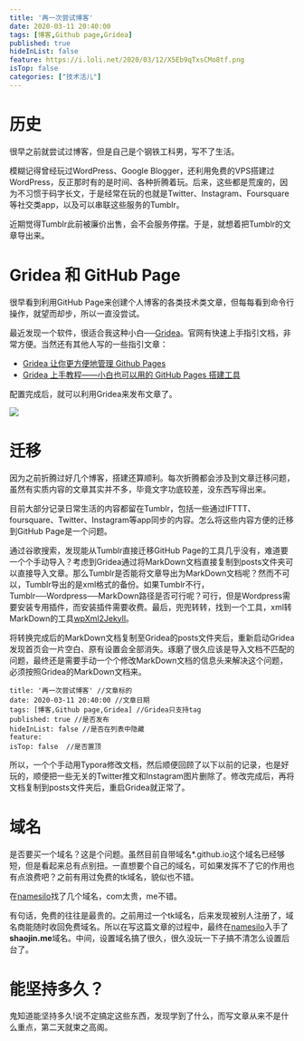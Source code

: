 ```yaml
---
title: '再一次尝试博客'
date: 2020-03-11 20:40:00
tags: [博客,Github page,Gridea]
published: true
hideInList: false
feature: https://i.loli.net/2020/03/12/X5Eb9qTxsCMo8tf.png
isTop: false
categories: ["技术活儿"]
---
```

<!-- more -->
# 历史
很早之前就尝试过博客，但是自己是个钢铁工科男，写不了生活。

模糊记得曾经玩过WordPress、Google Blogger，还利用免费的VPS搭建过WordPress，反正那时有的是时间、各种折腾着玩。后来，这些都是荒废的，因为不习惯于码字长文，于是经常在玩的也就是Twitter、Instagram、Foursquare等社交类app，以及可以串联这些服务的Tumblr。

近期觉得Tumblr此前被廉价出售，会不会服务停摆。于是，就想着把Tumblr的文章导出来。


# Gridea 和 GitHub Page

很早看到利用GitHub Page来创建个人博客的各类技术类文章，但每每看到命令行操作，就望而却步，所以一直没尝试。

最近发现一个软件，很适合我这种小白──[Gridea](https://gridea.dev/)。官网有快速上手指引文档，非常方便。当然还有其他人写的一些指引文章：

- [Gridea 让你更方便地管理 Github Pages](https://sspai.com/post/54212)
- [Gridea 上手教程——小白也可以用的 GitHub Pages 搭建工具](https://zhuanlan.zhihu.com/p/71681116)

配置完成后，就可以利用Gridea来发布文章了。

![](https://i.loli.net/2020/03/12/X5Eb9qTxsCMo8tf.png)

#  迁移

因为之前折腾过好几个博客，搭建还算顺利。每次折腾都会涉及到文章迁移问题，虽然有实质内容的文章其实并不多，毕竟文字功底较差，没东西写得出来。

目前大部分记录日常生活的内容都留在Tumblr，包括一些通过IFTTT、foursquare、Twitter、Instagram等app同步的内容。怎么将这些内容方便的迁移到GitHub Page是一个问题。

通过谷歌搜索，发现能从Tumblr直接迁移GitHub Page的工具几乎没有，难道要一个个手动导入？考虑到Gridea通过将MarkDown文档直接复制到posts文件夹可以直接导入文章。那么Tumblr是否能将文章导出为MarkDown文档呢？然而不可以，Tumblr导出的是xml格式的备份。如果Tumblr不行，Tumblr──Wordpress──MarkDown路径是否可行呢？可行，但是Wordpress需要安装专用插件，而安装插件需要收费。最后，兜兜转转，找到一个工具，xml转MarkDown的工具[wpXml2Jekyll](https://github.com/theaob/wpXml2Jekyll/releases)。

将转换完成后的MarkDown文档复制至Gridea的posts文件夹后，重新启动Gridea发现首页会一片空白、原有设置会全部消失。琢磨了很久应该是导入文档不匹配的问题，最终还是需要手动一个个修改MarkDown文档的信息头来解决这个问题，必须按照Gridea的MarkDown文档来。

```
title: '再一次尝试博客' //文章标的
date: 2020-03-11 20:40:00 //文章日期
tags: [博客,Github page,Gridea] //Gridea只支持tag
published: true //是否发布
hideInList: false //是否在列表中隐藏
feature: 
isTop: false  //是否置顶
```

所以，一个个手动用Typora修改文档，然后顺便回顾了以下以前的记录，也是好玩的，顺便把一些无关的Twitter推文和Instagram图片删除了。修改完成后，再将文档复制到posts文件夹后，重启Gridea就正常了。

# 域名

是否要买一个域名？这是个问题。虽然目前自带域名*.github.io这个域名已经够短，但是看起来总有点别扭。一直想要个自己的域名，可如果发挥不了它的作用也有点浪费吧？之前有用过免费的tk域名，貌似也不错。

在[namesilo](https://www.namesilo.com/)找了几个域名，com太贵，me不错。

有句话，免费的往往是最贵的。之前用过一个tk域名，后来发现被别人注册了，域名商能随时收回免费域名。所以在写这篇文章的过程中，最终在[namesilo](https://www.namesilo.com/)入手了**shaojin.me**域名。中间，设置域名搞了很久，很久没玩一下子搞不清怎么设置后台了。

# 能坚持多久？

鬼知道能坚持多久!说不定搞定这些东西，发现学到了什么，而写文章从来不是什么重点，第二天就束之高阁。












